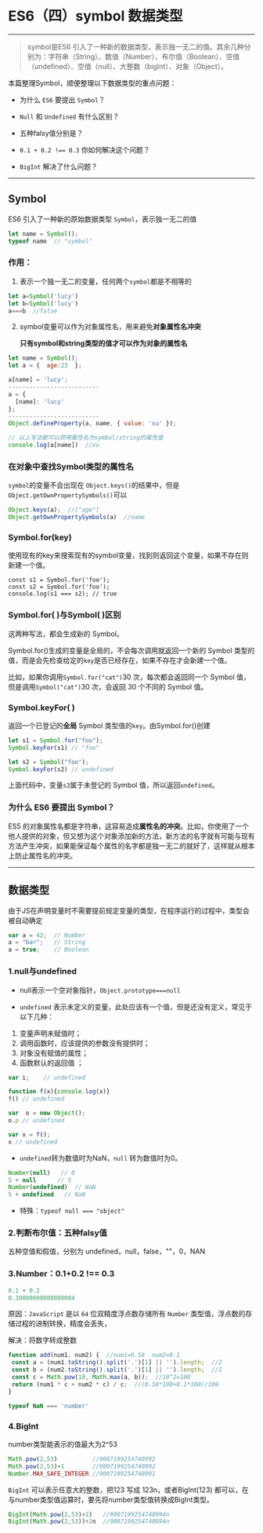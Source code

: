 # ES6（四）symbol 数据类型

***

> symbol是ES6 引入了一种新的数据类型，表示独一无二的值。其余几种分别为：字符串（String）、数值（Number）、布尔值（Boolean）、空值（undefined）、空值（null）、大整数（bigInt）、对象（Object）。

本篇整理Symbol，顺便整理以下数据类型的重点问题：

- 为什么 `ES6` 要提出 `Symbol`？

- `Null` 和 `Undefined` 有什么区别？
- 五种falsy值分别是？

- `0.1 + 0.2 !== 0.3` 你如何解决这个问题？
- `BigInt` 解决了什么问题？

***

## Symbol

ES6 引入了一种新的原始数据类型 `Symbol`，表示独一无二的值

```js
let name = Symbol();
typeof name  // "symbol"
```

### 作用：

1. 表示一个独一无二的变量，任何两个`symbol`都是不相等的

```javascript
let a=Symbol('lucy')
let b=Symbol('lucy')
a===b  //false
```

2. symbol变量可以作为对象属性名，用来避免**对象属性名冲突**

   **只有symbol和string类型的值才可以作为对象的属性名**

```js
let name = Symbol();
let a = {  age:23  };

a[name] = 'lucy';
--------------------------
a = {
  [name]: 'lucy'
};
--------------------------
Object.defineProperty(a, name, { value: 'xu' });

// 以上写法都可以获得属性名为symbol/string的属性值
console.log(a[name])  //xu
```

### 在对象中查找Symbol类型的属性名

`symbol`的变量不会出现在 `Object.keys()`的结果中，但是`Object.getOwnPropertySymbols()`可以

```javascript
Object.keys(a);  //["age"]  
Object.getOwnPropertySymbols(a)  //name
```

### Symbol.for(key)

使用现有的key来搜索现有的symbol变量，找到则返回这个变量，如果不存在则新建一个值。

```
const s1 = Symbol.for('foo');
const s2 = Symbol.for('foo');
console.log(s1 === s2); // true
```

### Symbol.for( )与Symbol( )区别

这两种写法，都会生成新的 Symbol。

Symbol.for()生成的变量是全局的，不会每次调用就返回一个新的 Symbol 类型的值，而是会先检查给定的`key`是否已经存在，如果不存在才会新建一个值。

比如，如果你调用`Symbol.for("cat")`30 次，每次都会返回同一个 Symbol 值，但是调用`Symbol("cat")`30 次，会返回 30 个不同的 Symbol 值。

### Symbol.keyFor( )

返回一个已登记的**全局** Symbol 类型值的`key`。由Symbol.for()创建

```javascript
let s1 = Symbol.for("foo");
Symbol.keyFor(s1) // "foo"

let s2 = Symbol("foo");
Symbol.keyFor(s2) // undefined
```

上面代码中，变量`s2`属于未登记的 Symbol 值，所以返回`undefined`。

### 为什么 ES6 要提出 Symbol？

 ES5 的对象属性名都是字符串，这容易造成**属性名的冲突**。比如，你使用了一个他人提供的对象，但又想为这个对象添加新的方法，新方法的名字就有可能与现有方法产生冲突，如果能保证每个属性的名字都是独一无二的就好了，这样就从根本上防止属性名的冲突。

***

## 数据类型

由于JS在声明变量时不需要提前规定变量的类型，在程序运行的过程中，类型会被自动确定

```javascript
var a = 42;  // Number
a = "bar";   // String
a = true;    // Boolean
```

### 1.null与undefined

- null表示一个空对象指针，`Object.prototype===null`

- `undefined` 表示未定义的变量，此处应该有一个值，但是还没有定义，常见于以下几种：

1. 变量声明未赋值时；
2. 调用函数时，应该提供的参数没有提供时；
3. 对象没有赋值的属性；
4. 函数默认的返回值 ；

```javascript
var i;    // undefined

function f(x){console.log(x)}
f() // undefined

var  o = new Object();
o.p // undefined

var x = f();
x // undefined
```

- `undefined`转为数值时为NaN，`null` 转为数值时为0。

```javascript
Number(null)   // 0
5 + null      // 5
Number(undefined)  // NaN
5 + undefined   // NaN
```

- 特殊：`typeof null === "object"`

### 2.判断布尔值：五种falsy值

五种空值和假值，分别为 undefined，null，false，""，0，NAN

### 3.Number：0.1+0.2 !== 0.3

```javascript
0.1 + 0.2 
0.30000000000000004
```

原因：`JavaScript` 是以 `64` 位双精度浮点数存储所有 `Number` 类型值，浮点数的存储过程的进制转换，精度会丢失，

解决：将数字转成整数

```javascript
function add(num1, num2) {  //num1=0.58  num2=0.1
 const a = (num1.toString().split('.')[1] || '').length;  //2
 const b = (num2.toString().split('.')[1] || '').length;  //1
 const c = Math.pow(10, Math.max(a, b));  //10^2=100
 return (num1 * c + num2 * c) / c;  //(0.58*100+0.1*100)/100
}
```

```javascript
typeof NaN === 'number'
```

### 4.BigInt 

number类型能表示的值最大为2^53

```javascript
Math.pow(2,53)          //9007199254740992
Math.pow(2,53)+1        //9007199254740992
Number.MAX_SAFE_INTEGER //9007199254740991
```

`BigInt` 可以表示任意大的整数，把123 写成 123n，或者BigInt(123) 都可以，在与number类型值运算时，要先将number类型值转换成BigInt类型。

```javascript
BigInt(Math.pow(2,53)+2)   //9007199254740994n
BigInt(Math.pow(2,53))+2n  //9007199254740994n
```



